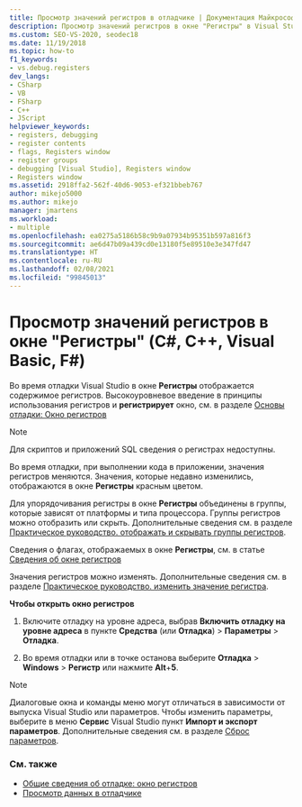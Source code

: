 ```yaml
---
title: Просмотр значений регистров в отладчике | Документация Майкрософт
description: Просмотр значений регистров в окне "Регистры" в Visual Studio. Во время отладки, при выполнении кода в приложении, значения регистров меняются.
ms.custom: SEO-VS-2020, seodec18
ms.date: 11/19/2018
ms.topic: how-to
f1_keywords:
- vs.debug.registers
dev_langs:
- CSharp
- VB
- FSharp
- C++
- JScript
helpviewer_keywords:
- registers, debugging
- register contents
- flags, Registers window
- register groups
- debugging [Visual Studio], Registers window
- Registers window
ms.assetid: 2918ffa2-562f-40d6-9053-ef321bbeb767
author: mikejo5000
ms.author: mikejo
manager: jmartens
ms.workload:
- multiple
ms.openlocfilehash: ea0275a5186b58c9b9a07934b95351b597a816f3
ms.sourcegitcommit: ae6d47b09a439cd0e13180f5e89510e3e347fd47
ms.translationtype: HT
ms.contentlocale: ru-RU
ms.lasthandoff: 02/08/2021
ms.locfileid: "99845013"
---
```

# <a name="view-register-values-in-the-registers-window-c-c-visual-basic-f"></a>Просмотр значений регистров в окне "Регистры" (C#, C++, Visual Basic, F#)

Во время отладки Visual Studio в окне **Регистры** отображается содержимое регистров. Высокоуровневое введение в принципы использования регистров и **регистрирует** окно, см. в разделе [Основы отладки: Окно регистров](../debugger/debugging-basics-registers-window.md)

> [!NOTE]
> Для скриптов и приложений SQL сведения о регистрах недоступны.

Во время отладки, при выполнении кода в приложении, значения регистров меняются. Значения, которые недавно изменились, отображаются в окне **Регистры** красным цветом.

Для упорядочивания регистры в окне **Регистры** объединены в группы, которые зависят от платформы и типа процессора. Группы регистров можно отобразить или скрыть. Дополнительные сведения см. в разделе [Практическое руководство. отображать и скрывать группы регистров](../debugger/how-to-display-and-hide-register-groups.md).

Сведения о флагах, отображаемых в окне **Регистры**, см. в статье [Сведения об окне регистров](../debugger/debugging-basics-registers-window.md)

Значения регистров можно изменять. Дополнительные сведения см. в разделе [Практическое руководство. изменить значение регистра](../debugger/how-to-edit-a-register-value.md).

**Чтобы открыть окно регистров**

1. Включите отладку на уровне адреса, выбрав **Включить отладку на уровне адреса** в пункте **Средства** (или **Отладка**) > **Параметры** > **Отладка**.

1. Во время отладки или в точке останова выберите **Отладка** > **Windows** > **Регистр** или нажмите **Alt**+**5**.

>[!NOTE]
>Диалоговые окна и команды меню могут отличаться в зависимости от выпуска Visual Studio или параметров. Чтобы изменить параметры, выберите в меню **Сервис** Visual Studio пункт **Импорт и экспорт параметров**. Дополнительные сведения см. в разделе [Сброс параметров](../ide/environment-settings.md#reset-settings).

### <a name="see-also"></a>См. также

- [Общие сведения об отладке: окно регистров](../debugger/debugging-basics-registers-window.md)
- [Просмотр данных в отладчике](../debugger/viewing-data-in-the-debugger.md)
